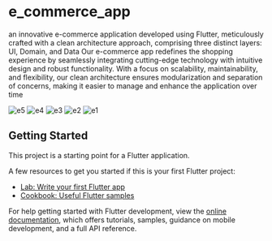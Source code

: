 # e_commerce_app


 an innovative e-commerce application developed using Flutter, meticulously crafted with a clean architecture approach, comprising three distinct layers: UI, Domain, and Data
 Our e-commerce app redefines the shopping experience by seamlessly integrating cutting-edge technology with intuitive design and robust functionality. With a focus on scalability, maintainability, and flexibility, our clean architecture ensures modularization and separation of concerns, making it easier to manage and enhance the application over time

![e5](https://github.com/mennaMohamedY/e-commerce-app-flutter/assets/62669827/2530fa5d-5a6f-44cf-a880-87e8026651b4)
![e4](https://github.com/mennaMohamedY/e-commerce-app-flutter/assets/62669827/6eb1cc62-e447-42c0-8d85-b003d76768d4)
![e3](https://github.com/mennaMohamedY/e-commerce-app-flutter/assets/62669827/c2de7513-0875-452d-b650-7d96ab2ecda1)
![e2](https://github.com/mennaMohamedY/e-commerce-app-flutter/assets/62669827/4005bdce-8ecc-4e0f-99a2-b8e5f852eb20)
![e1](https://github.com/mennaMohamedY/e-commerce-app-flutter/assets/62669827/961b864f-69d3-49ab-ba93-dfe10e4f87fd)

## Getting Started

This project is a starting point for a Flutter application.

A few resources to get you started if this is your first Flutter project:

- [Lab: Write your first Flutter app](https://docs.flutter.dev/get-started/codelab)
- [Cookbook: Useful Flutter samples](https://docs.flutter.dev/cookbook)

For help getting started with Flutter development, view the
[online documentation](https://docs.flutter.dev/), which offers tutorials,
samples, guidance on mobile development, and a full API reference.
